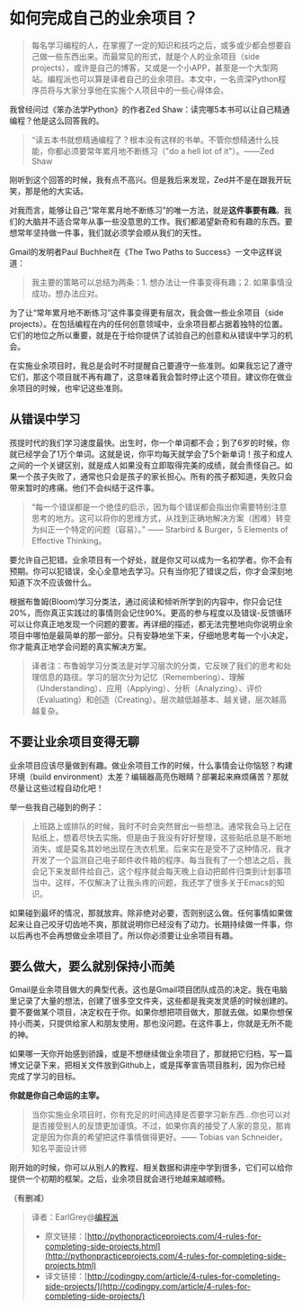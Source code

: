 # 如何完成自己的业余项目？

> 每名学习编程的人，在掌握了一定的知识和技巧之后，或多或少都会想要自己做一些东西出来。而最常见的形式，就是个人的业余项目（side projects），或许是自己的博客，又或是一个小APP，甚至是一个大型网站。编程派也可以算是译者自己的业余项目。本文中，一名资深Python程序员将与大家分享他在实施个人项目中的一些心得体会。

我曾经问过《笨办法学Python》的作者Zed Shaw：读完哪5本书可以让自己精通编程？他是这么回答我的。

> “读五本书就想精通编程了？根本没有这样的书单。不管你想精通什么技能，你都必须要常年累月地不断练习（"do a hell lot of it"）。——Zed Shaw

刚听到这个回答的时候，我有点不高兴。但是我后来发现，Zed并不是在跟我开玩笑，那是他的大实话。

对我而言，能够让自己“常年累月地不断练习”的唯一方法，就是**这件事要有趣**。我们的大脑并不适合常年从事一些没意思的工作。我们都渴望新奇和有趣的东西。要想常年坚持做一件事，我们就必须学会顺从我们的天性。

Gmail的发明者Paul Buchheit在《The Two Paths to Success》一文中这样说道：

> 我主要的策略可以总结为两条：1. 想办法让一件事变得有趣；2. 如果事情没成功，想办法应对。

为了让“常年累月地不断练习”这件事变得更有层次，我会做一些业余项目（side projects）。在包括编程在内的任何创意领域中，业余项目都占据着独特的位置。它们的地位之所以重要，就是在于给你提供了试验自己的创意和从错误中学习的机会。

在实施业余项目时，我总是会时不时提醒自己要遵守一些准则。如果我忘记了遵守它们，那这个项目就不再有趣了，这意味着我会暂时停止这个项目。建议你在做业余项目的时候，也牢记这些准则。

## 从错误中学习

孩提时代的我们学习速度最快。出生时，你一个单词都不会；到了6岁的时候，你就已经学会了1万个单词。这就是说，你平均每天就学会了5个新单词！孩子和成人之间的一个关键区别，就是成人如果没有立即取得完美的成绩，就会责怪自己。如果一个孩子失败了，通常也只会是孩子的家长担心。所有的孩子都知道，失败只会带来暂时的疼痛。他们不会纠结于这件事。

> “每一个错误都是一个绝佳的启示，因为每个错误都会指出你需要特别注意思考的地方。这可以将你的思维方式，从找到正确地解决方案（困难）转变为纠正一个特定的问题（容易）。” —— Starbird & Burger，5 Elements of Effective Thinking。

要允许自己犯错。业余项目有一个好处，就是你又可以成为一名初学者。你不会有预期。你可以犯错误，全心全意地去学习。只有当你犯了错误之后，你才会深刻地知道下次不应该做什么。

根据布鲁姆(Bloom)学习分类法，通过阅读和倾听所学到的内容中，你只会记住20%，而你真正实践过的事情则会记住90%。更高的参与程度以及错误-反馈循环可以让你真正地发现一个问题的要害。再详细的描述，都无法完整地向你说明业余项目中哪怕是最简单的那一部分。只有安静地坐下来，仔细地思考每一个小决定，你才能真正地学会问题的真实解决方案。

> 译者注：布鲁姆学习分类法是对学习层次的分类，它反映了我们的思考和处理信息的路径。学习的层次分为记忆（Remembering）、理解（Understanding）、应用（Applying）、分析（Analyzing）、评价（Evaluating）和创造（Creating）。层次越低越基本、越关键，层次越高越复杂。

## 不要让业余项目变得无聊

业余项目应该尽量做到有趣。做业余项目工作的时候，什么事情会让你恼怒？构建环境（build environment）太差？编辑器高亮伤眼睛？部署起来麻烦痛苦？那就尽量让这些过程自动化吧！

举一些我自己碰到的例子：

> 上班路上或排队的时候，我时不时会突然冒出一些想法。通常我会马上记在贴纸上，想着尽快去实施。但是由于我没有好好整理，这些贴纸总是不断地消失，或是莫名其妙地出现在洗衣机里。后来实在是受不了这种情况，我才开发了一个监测自己电子邮件收件箱的程序。每当我有了一个想法之后，我会记下来发邮件给自己，这个程序就会每天晚上自动把邮件归类到计划事项当中。这样，不仅解决了让我头疼的问题，我还学了很多关于Emacs的知识。

如果碰到最坏的情况，那就放弃。除非绝对必要，否则别这么做。任何事情如果做起来让自己咬牙切齿地不爽，那就说明你已经没有了动力。长期持续做一件事，你以后再也不会再想做业余项目了。所以你必须要让业余项目有趣。

## 要么做大，要么就别保持小而美

Gmail是业余项目做大的典型代表。这也是Gmail项目团队成员的决定。我在电脑里记录了大量的想法，创建了很多空文件夹，这些都是我突发灵感的时候创建的。要不要做某个项目，决定权在于你。如果你想把项目做大，那就去做。如果你想保持小而美，只提供给家人和朋友使用，那也没问题。在这件事上，你就是无所不能的神。

如果哪一天你开始感到骄躁，或是不想继续做业余项目了，那就把它归档，写一篇博文记录下来，把相关文件放到Github上，或是挥拳宣告项目胜利，因为你已经完成了学习的目标。

**你就是你自己命运的主宰。**

> 当你实施业余项目时，你有充足的时间选择是否要学习新东西...你也可以对是否接受别人的反馈更加谨慎。不过，如果你真的接受了人家的意见，那肯定是因为你真的希望把这件事情做得更好。—— Tobias van Schneider，知名平面设计师

刚开始的时候，你可以从别人的教程、相关数据和讲座中学到很多，它们可以给你提供一个初期的框架。之后，业余项目就会进行地越来越顺畅。

（有删减）
> 译者：EarlGrey@[编程派](http://codingpy.com)
> - 原文链接：[http://pythonpracticeprojects.com/4-rules-for-completing-side-projects.html](http://pythonpracticeprojects.com/4-rules-for-completing-side-projects.html)
> - 译文链接：[http://codingpy.com/article/4-rules-for-completing-side-projects/](http://codingpy.com/article/4-rules-for-completing-side-projects/)